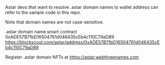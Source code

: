 Astar devs that want to resolve .astar domain names to wallet address can refer to the sample code in this repo.

Note that domain names are not case-sensitive.

.astar domain name smart contract 0xADE57B7fbD16504761d046435cEb4c110C79aD89
https://blockscout.com/astar/address/0xADE57B7fbD16504761d046435cEb4c110C79aD89

Register .astar domain NFTs at https://astar.webthreenames.com

